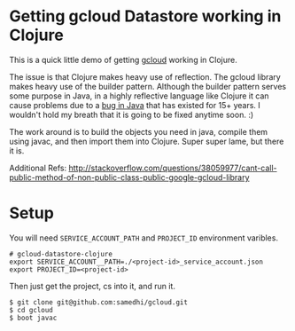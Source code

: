 # Getting gcloud Datastore working in Clojure

This is a quick little demo of getting [gcloud](http://googlecloudplatform.github.io/gcloud-java/0.2.6/index.html) working in Clojure. 

The issue is that Clojure makes heavy use of reflection. The gcloud library makes heavy use of the builder pattern. Although the builder pattern serves some purpose in Java, in a highly reflective language like Clojure it can cause problems due to a [bug in Java](http://bugs.java.com/bugdatabase/view_bug.do?bug_id=4283544) that has existed for 15+ years. I wouldn't hold my breath that it is going to be fixed anytime soon. :)

The work around is to build the objects you need in java, compile them using javac, and then import them into Clojure. Super super lame, but there it is.

Additional Refs:
http://stackoverflow.com/questions/38059977/cant-call-public-method-of-non-public-class-public-google-gcloud-library

# Setup

You will need `SERVICE_ACCOUNT_PATH` and `PROJECT_ID` environment varibles.
```
# gcloud-datastore-clojure
export SERVICE_ACCOUNT__PATH=./<project-id>_service_account.json
export PROJECT_ID=<project-id>
```

Then just get the project, cs into it, and run it.
```
$ git clone git@github.com:samedhi/gcloud.git
$ cd gcloud
$ boot javac
```
